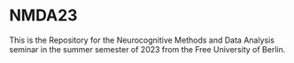 # NMDA23
This is the Repository for the Neurocognitive Methods and Data Analysis seminar in the summer semester of 2023 from the Free University of Berlin. 
